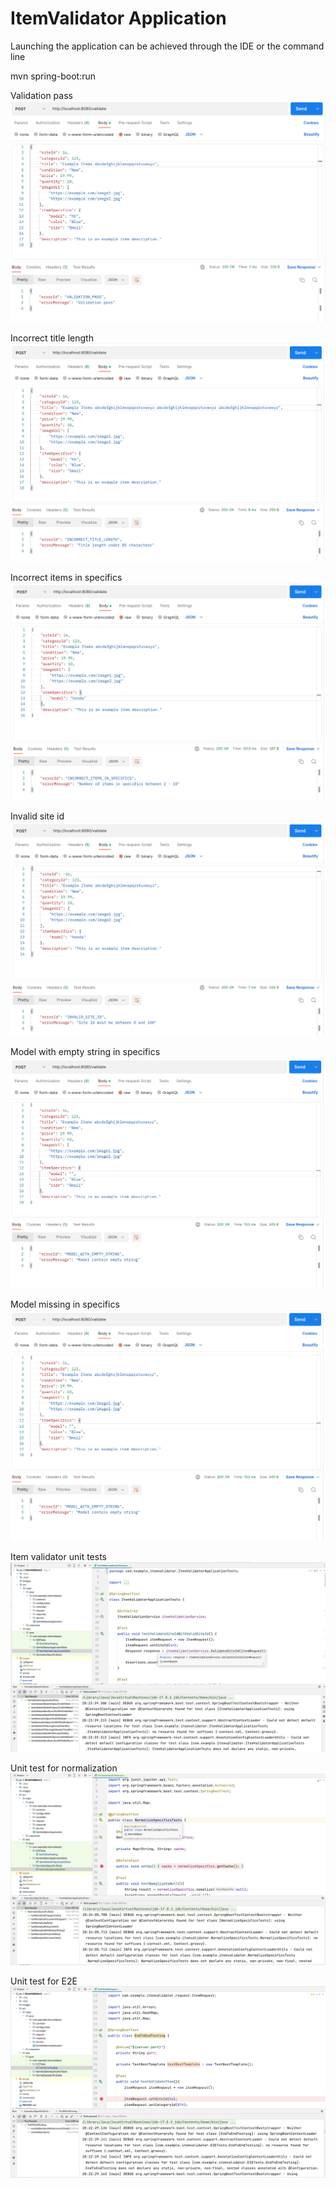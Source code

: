# ItemValidator Application

Launching the application can be achieved through the IDE or the command line

mvn spring-boot:run

Validation pass
![Validation pass](images/img-1.png)

Incorrect title length
![Validation pass](images/img-2.png)

Incorrect items in specifics
![Validation pass](images/img-3.png)

Invalid site id
![Validation pass](images/img-4.png)

Model with empty string in specifics
![Validation pass](images/img-5.png)

Model missing in specifics
![Validation pass](images/img-5.png)

Item validator unit tests
![Validation pass](images/img-8.png)

Unit test for normalization
![Validation pass](images/img-9.png)

Unit test for E2E
![Validation pass](images/img-7.png)